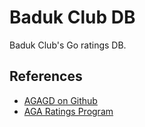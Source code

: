 # Baduk Club DB

Baduk Club's Go ratings DB.

## References

- [AGAGD on Github](https://github.com/usgo/agagd/tree/main)
- [AGA Ratings Program](https://github.com/Fraze/AGA-Ratings-Program/)
